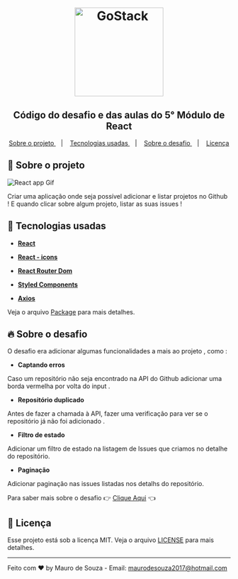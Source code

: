<h1 align="center">
    <img alt="GoStack" src="https://rocketseat-cdn.s3-sa-east-1.amazonaws.com/bootcamp-header.png" width="200px" />
</h1>

<h2 align="center">
  Código do desafio e das aulas do 5° Módulo de React
</h2>


<div align="center">
  <a href="#dart-sobre-o-projeto"> Sobre o projeto </a>&nbsp;&nbsp;&nbsp;|&nbsp;&nbsp;&nbsp;
  <a href="#rocket-tecnologias-usadas"> Tecnologias usadas </a>&nbsp;&nbsp;&nbsp;|&nbsp;&nbsp;&nbsp;
  <a href="#fire-sobre-o-desafio"> Sobre o desafio </a>&nbsp;&nbsp;&nbsp;|&nbsp;&nbsp;&nbsp;
  <a href="#memo-licença"> Licença </a>
</div>

## :dart: Sobre o projeto

  ![React app Gif](.github/react-app.gif)

  Criar uma aplicação onde seja possível adicionar e listar projetos no Github ! E quando clicar sobre algum projeto, listar as suas issues !


## :rocket: Tecnologias usadas

- **[React](https://pt-br.reactjs.org)**

- **[React - icons](https://react-icons.netlify.com/#/)**

- **[React Router Dom](https://www.npmjs.com/package/react-router-dom)**

- **[Styled Components](https://styled-components.com)**

- **[Axios](https://www.npmjs.com/package/axios)**
&nbsp;

Veja o arquivo [Package](package.json) para mais detalhes.

## :fire: **Sobre o desafio**

O desafio era adicionar algumas funcionalidades a mais ao projeto , como :

- **Captando erros**

Caso um repositório não seja encontrado na API do Github adicionar uma borda vermelha por volta do input .

- **Repositório duplicado**

Antes de fazer a chamada à API, fazer uma verificação para ver se o repositório já não foi adicionado .

- **Filtro de estado**

Adicionar um filtro de estado na listagem de Issues que criamos no detalhe do repositório.

- **Paginação**

Adicionar paginação nas issues listadas nos detalhs do repositório.

Para saber mais sobre o desafio :point_right: [Clique Aqui](https://github.com/Rocketseat/bootcamp-gostack-desafio-05#desafio-05-aplicação-com-reactjs) :point_left:

## :memo: **Licença**

Esse projeto está sob a licença MIT. Veja o arquivo [LICENSE](LICENSE.md) para mais detalhes.

---

Feito com :heart: by Mauro de Souza - Email: maurodesouza2017@hotmail.com
